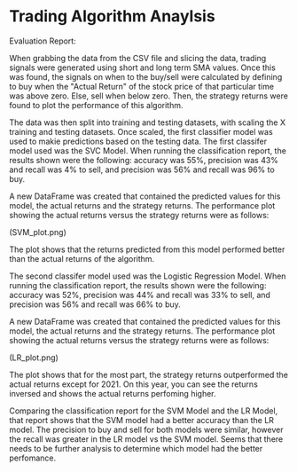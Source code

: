 # Trading Algorithm Anaylsis

Evaluation Report:

When grabbing the data from the CSV file and slicing the data, trading signals were generated using short and long term SMA values. Once this was found, the signals on when to the buy/sell were calculated by defining to buy when the "Actual Return" of the stock price of that particular time was above zero. Else, sell when below zero. Then, the strategy returns were found to plot the performance of this algorithm.

The data was then split into training and testing datasets, with scaling the X training and testing datasets. Once scaled, the first classifier model was used to makie predictions based on the testing data. The first classifer model used was the SVC Model. When running the classification report, the results shown were the following: accuracy was 55%, precision was 43% and recall was 4% to sell, and precision was 56% and recall was 96% to buy. 

A new DataFrame was created that contained the predicted values for this model, the actual returns and the strategy returns. The performance plot showing the actual returns versus the strategy returns were as follows:

(SVM_plot.png)

The plot shows that the returns predicted from this model performed better than the actual returns of the algorithm. 

The second classifer model used was the Logistic Regression Model. When running the classification report, the results shown were the following: accuracy was 52%, precision was 44% and recall was 33% to sell, and precision was 56% and recall was 66% to buy. 

A new DataFrame was created that contained the predicted values for this model, the actual returns and the strategy returns. The performance plot showing the actual returns versus the strategy returns were as follows:

(LR_plot.png)

The plot shows that for the most part, the strategy returns outperformed the actual returns except for 2021. On this year, you can see the returns inversed and shows the actual returns perfoming higher.

Comparing the classification report for the SVM Model and the LR Model, that report shows that the SVM model had a better accuracy than the LR model. The precision to buy and sell for both models were similar, however the recall was greater in the LR model vs the SVM model. Seems that there needs to be further analysis to determine which model had the better perfomance. 
